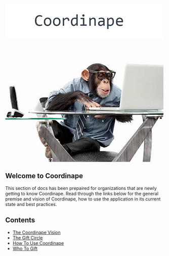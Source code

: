 <img src="/images/ape4_500.jpg"></img>

## Welcome to Coordinape

This section of docs has been prepaired for organizations that are newly getting to know Coordinape.  Read through the links below for the general premise and vision of Coordinape, how to use the application in its current state and best practices.

## Contents

* [The Coordinape Vision](vision.md)
* [The Gift Circle](gift_circle.md)
* [How To Use Coordinape](how_to_use_coordinape.md)
* [Who To Gift](who_to_gift.md)
